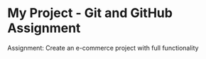 # My Project - Git and GitHub Assignment
Assignment: Create an e-commerce project with full functionality
